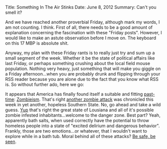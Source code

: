 Title: Something In The Air Stinks
Date: June 8, 2012
Summary: Can't you smell it?

And we have reached another proverbial Friday, although mark my
words, I am not counting. I think. First of all, there needs to be a
good amount of explanation concerning the fascination with these "Friday
posts". However, I would like to make an astute observation before I move on. The
keyboard on this 17 MBP is absolute shit.

Anyway, my plan with these Friday rants is to really just try and sum up
a small segment of the week. Whether it be the state of political
affairs like last Friday, or perhaps something crushing about the local
field mouse population. Nothing very heavy, just something that will
make you giggle on a Friday afternoon...when you are probably
drunk and flipping through your RSS reader because you are alone due to
the fact that you know what RSS is. So without further ado, here we go:

It appears that America has finally found itself a suitable and fitting
[past-time][4]: [Zombieism][1]. That's right [another zombie attack][2] was
chronicled this week in yet another, hopeless Southern State. No, go
ahead and take a wild guess. [Yup][3] that's right the great state of
Lousiana and all of it's possible zombie infested inhabitants...welcome
to the danger zone. Best part? Yeah, apparently bath salts, when used
correctly have the potential to throw homeless people into a state of
"excited delirium and dangerous behavior". Frankly, those are two
emotions...or whatever, that I wouldn't want to explore while in a bath
tub. Moral behind all of these attacks? [Be safe, be seen][5].

[1]: http://www.wwl.com/Louisiana-man-accused-of-biting---a-chunk-of-the-v/13347809
[2]: http://youtu.be/4awVqRr1eCo
[3]: http://youtu.be/8vuZ8jSVNUI
[4]: http://www.covered2go.co.uk/_assets/wwf.gif
[5]: http://www.motivationals.org/demotivational-posters/demotivational-poster-7861.jpg
